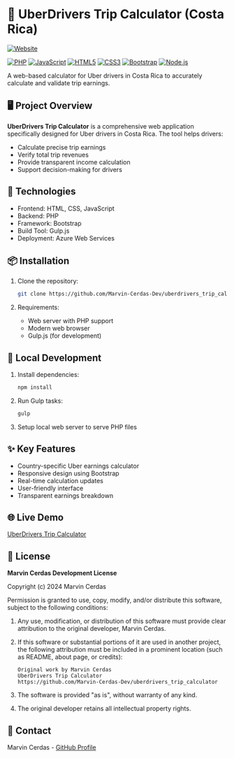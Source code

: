 # 🚗 UberDrivers Trip Calculator (Costa Rica)

[![Website](https://img.shields.io/badge/Live-WebApp-green)](https://crubercalc.azurewebsites.net/country/cr/)

[![PHP](https://img.shields.io/badge/php-%23777BB4.svg?style=for-the-badge&logo=php&logoColor=white)](https://php.net/)
[![JavaScript](https://img.shields.io/badge/javascript-%23323330.svg?style=for-the-badge&logo=javascript&logoColor=%23F7DF1E)](https://developer.mozilla.org/en-US/docs/Web/JavaScript)
[![HTML5](https://img.shields.io/badge/html5-%23E34F26.svg?style=for-the-badge&logo=html5&logoColor=white)](https://developer.mozilla.org/en-US/docs/Web/HTML)
[![CSS3](https://img.shields.io/badge/css3-%231572B6.svg?style=for-the-badge&logo=css3&logoColor=white)](https://developer.mozilla.org/en-US/docs/Web/CSS)
[![Bootstrap](https://img.shields.io/badge/bootstrap-%238511FA.svg?style=for-the-badge&logo=bootstrap&logoColor=white)](https://getbootstrap.com/)
[![Node.js](https://img.shields.io/badge/node.js-6DA55F?style=for-the-badge&logo=node.js&logoColor=white)](https://nodejs.org/)

A web-based calculator for Uber drivers in Costa Rica to accurately calculate and validate trip earnings.

## 🖥️ Project Overview

**UberDrivers Trip Calculator** is a comprehensive web application specifically designed for Uber drivers in Costa Rica. The tool helps drivers:
- Calculate precise trip earnings
- Verify total trip revenues
- Provide transparent income calculation
- Support decision-making for drivers

## 🔧 Technologies
- Frontend: HTML, CSS, JavaScript
- Backend: PHP
- Framework: Bootstrap
- Build Tool: Gulp.js
- Deployment: Azure Web Services

## 📦 Installation

1. Clone the repository:
   ```bash
   git clone https://github.com/Marvin-Cerdas-Dev/uberdrivers_trip_calculator.git
   ```

2. Requirements:
   - Web server with PHP support
   - Modern web browser
   - Gulp.js (for development)

## 🚀 Local Development

1. Install dependencies:
   ```bash
   npm install
   ```

2. Run Gulp tasks:
   ```bash
   gulp
   ```

3. Setup local web server to serve PHP files

## ✨ Key Features
- Country-specific Uber earnings calculator
- Responsive design using Bootstrap
- Real-time calculation updates
- User-friendly interface
- Transparent earnings breakdown

## 🌐 Live Demo
[UberDrivers Trip Calculator](https://crubercalc.azurewebsites.net/country/cr/index.php)

## 📄 License
**Marvin Cerdas Development License**

Copyright (c) 2024 Marvin Cerdas

Permission is granted to use, copy, modify, and/or distribute this software, subject to the following conditions:

1. Any use, modification, or distribution of this software must provide clear attribution to the original developer, Marvin Cerdas.

2. If this software or substantial portions of it are used in another project, the following attribution must be included in a prominent location (such as README, about page, or credits):
   ```
   Original work by Marvin Cerdas
   UberDrivers Trip Calculator
   https://github.com/Marvin-Cerdas-Dev/uberdrivers_trip_calculator
   ```

3. The software is provided "as is", without warranty of any kind.

4. The original developer retains all intellectual property rights.

## 🤝 Contact
Marvin Cerdas - [GitHub Profile](https://github.com/Marvin-Cerdas-Dev)
